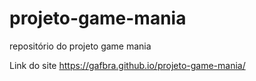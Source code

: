 # projeto-game-mania
 repositório do projeto game mania

Link do site https://gafbra.github.io/projeto-game-mania/
